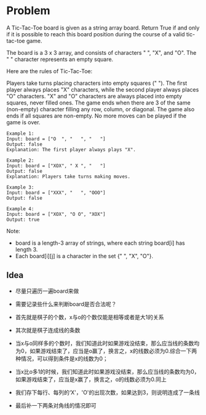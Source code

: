 # Problem
A Tic-Tac-Toe board is given as a string array board. Return True if and only if it is possible to reach this board position during the course of a valid tic-tac-toe game.

The board is a 3 x 3 array, and consists of characters " ", "X", and "O".  The " " character represents an empty square.

Here are the rules of Tic-Tac-Toe:

Players take turns placing characters into empty squares (" ").
The first player always places "X" characters, while the second player always places "O" characters.
"X" and "O" characters are always placed into empty squares, never filled ones.
The game ends when there are 3 of the same (non-empty) character filling any row, column, or diagonal.
The game also ends if all squares are non-empty.
No more moves can be played if the game is over.
```
Example 1:
Input: board = ["O  ", "   ", "   "]
Output: false
Explanation: The first player always plays "X".

Example 2:
Input: board = ["XOX", " X ", "   "]
Output: false
Explanation: Players take turns making moves.

Example 3:
Input: board = ["XXX", "   ", "OOO"]
Output: false

Example 4:
Input: board = ["XOX", "O O", "XOX"]
Output: true
```
Note:

* board is a length-3 array of strings, where each string board[i] has length 3.
* Each board[i][j] is a character in the set {" ", "X", "O"}.

## Idea
* 尽量只遍历一遍board来做
* 需要记录些什么来判断board是否合法呢？
* 首先就是棋子的个数，x与o的个数仅能是相等或者是大1的关系
* 其次就是棋子连成线的条数
* 当x与o同样多的个数时，我们知道此时如果游戏没结束，那么应当线的条数均为0，如果游戏结束了，应当是o赢了，换言之，x的线数必须为0.综合一下两种情况，可以得到条件是x的线数为0；
* 当x比o多1的时候，我们知道此时如果游戏没结束，那么应当线的条数均为0，如果游戏结束了，应当是x赢了，换言之，o的线数必须为0.同上


* 我们存下每行、每列的‘X'，'O'的出现次数，如果达到3，则说明连成了一条线
* 最后补一下两条对角线的情况即可
